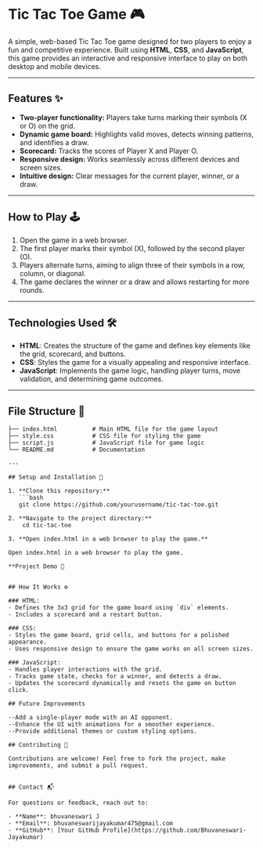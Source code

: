 # Tic Tac Toe Game 🎮

A simple, web-based Tic Tac Toe game designed for two players to enjoy a fun and competitive experience. Built using **HTML**, **CSS**, and **JavaScript**, this game provides an interactive and responsive interface to play on both desktop and mobile devices.

---

## Features ✨

- **Two-player functionality:** Players take turns marking their symbols (X or O) on the grid.
- **Dynamic game board:** Highlights valid moves, detects winning patterns, and identifies a draw.
- **Scorecard:** Tracks the scores of Player X and Player O.
- **Responsive design:** Works seamlessly across different devices and screen sizes.
- **Intuitive design:** Clear messages for the current player, winner, or a draw.

---

## How to Play 🕹️

1. Open the game in a web browser.
2. The first player marks their symbol (X), followed by the second player (O).
3. Players alternate turns, aiming to align three of their symbols in a row, column, or diagonal.
4. The game declares the winner or a draw and allows restarting for more rounds.

---

## Technologies Used 🛠️

- **HTML**: Creates the structure of the game and defines key elements like the grid, scorecard, and buttons.
- **CSS**: Styles the game for a visually appealing and responsive interface.
- **JavaScript**: Implements the game logic, handling player turns, move validation, and determining game outcomes.

---

## File Structure 📂

```plaintext
├── index.html          # Main HTML file for the game layout
├── style.css           # CSS file for styling the game
├── script.js           # JavaScript file for game logic
└── README.md           # Documentation

---

## Setup and Installation 🚀

1. **Clone this repository:**
   ```bash
   git clone https://github.com/yourusername/tic-tac-toe.git

2. **Navigate to the project directory:**
    cd tic-tac-toe

3. **Open index.html in a web browser to play the game.**

Open index.html in a web browser to play the game.

**Project Demo 🎥
  

## How It Works ⚙️

### HTML:
- Defines the 3x3 grid for the game board using `div` elements.
- Includes a scorecard and a restart button.

### CSS:
- Styles the game board, grid cells, and buttons for a polished appearance.
- Uses responsive design to ensure the game works on all screen sizes.

### JavaScript:
- Handles player interactions with the grid.
- Tracks game state, checks for a winner, and detects a draw.
- Updates the scorecard dynamically and resets the game on button click.

## Future Improvements

--Add a single-player mode with an AI opponent.
--Enhance the UI with animations for a smoother experience.
--Provide additional themes or custom styling options.

## Contributing 🤝

Contributions are welcome! Feel free to fork the project, make improvements, and submit a pull request.


## Contact 📬

For questions or feedback, reach out to:

- **Name**: bhuvaneswari J
- **Email**: bhuvaneswarijayakumar475@gmail.com 
- **GitHub**: [Your GitHub Profile](https://github.com/Bhuvaneswari-Jayakumar)